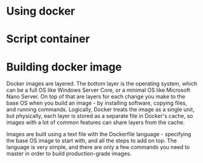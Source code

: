 # Using docker

# Script container


# Building docker image

Docker images are layered. The bottom layer is the operating system, which can be a full OS
like Windows Server Core, or a minimal OS like Microsoft Nano Server. On top of that are
layers for each change you make to the base OS when you build an image - by installing
software, copying files, and running commands. Logically, Docker treats the image as a single
unit, but physically, each layer is stored as a separate file in Docker's cache, so images with a lot
of common features can share layers from the cache.

Images are built using a text file with the Dockerfile language - specifying the base OS image to
start with, and all the steps to add on top. The language is very simple, and there are only a few
commands you need to master in order to build production-grade images.
